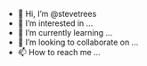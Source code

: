 - 👋 Hi, I’m @stevetrees
- 👀 I’m interested in ...
- 🌱 I’m currently learning ...
- 💞️ I’m looking to collaborate on ...
- 📫 How to reach me ...

<!---
stevetrees/stevetrees is a ✨ special ✨ repository because its `README.md` (this file) appears on your GitHub profile.
You can click the Preview link to take a look at your changes.
--->
